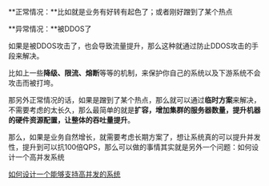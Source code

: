 **正常情况：**比如就是业务有好转有起色了；或者刚好蹭到了某个热点 

**异常情况：**被DDOS了  

如果是被DDOS攻击了，也会导致流量提升，那么这种就通过防止DDOS攻击的手段来解决。  

比如上一些**降级、限流、熔断**等等的机制，来保护你自己的系统以及下游系统不会攻击而被打垮。 

那另外正常情况的话，如果是蹭到了某个热点，那么就可以通过**临时方案**来解决，不需要考虑的太长久，那么最简单的就是**扩容，增加集群的服务器数量，提升机器的硬件资源配置，让整体的吞吐量提升**。  

那么，如果是业务自然增长，就需要考虑长期方案了，想让系统真的可以提升并发性，提升到可以抗100倍QPS，那么可以做的事情其实就是另外一个问题：如何设计一个高并发系统 

[如何设计一个能够支持高并发的系统](如何设计一个能够支持高并发的系统.md)